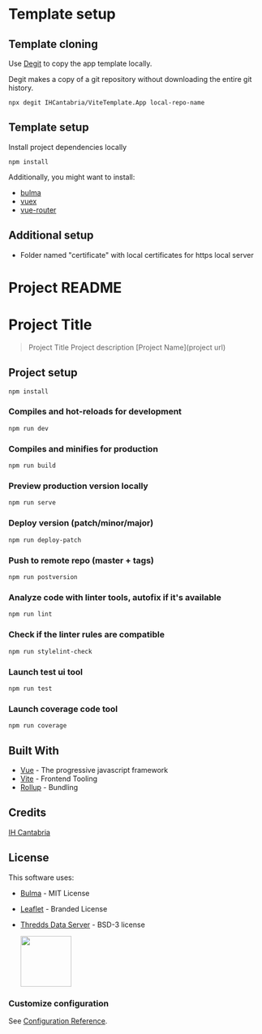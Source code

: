 # Template setup

## Template cloning

Use [Degit](https://github.com/Rich-Harris/degit) to copy the app template locally.

Degit makes a copy of a git repository without downloading the entire git history.

```
npx degit IHCantabria/ViteTemplate.App local-repo-name
```

## Template setup

Install project dependencies locally

```
npm install
```

Additionally, you might want to install:

- [bulma](https://github.com/jgthms/bulma)
- [vuex](https://github.com/vuejs/vuex/tree/4.0)
- [vue-router](https://github.com/vuejs/vue-router-next)

## Additional setup

- Folder named "certificate" with local certificates for https local server

# Project README

# Project Title

> Project Title
> Project description [Project Name](project url)

## Project setup

```
npm install
```

### Compiles and hot-reloads for development

```
npm run dev
```

### Compiles and minifies for production

```
npm run build
```

### Preview production version locally

```
npm run serve
```

### Deploy version (patch/minor/major)

```
npm run deploy-patch
```

### Push to remote repo (master + tags)

```
npm run postversion
```

### Analyze code with linter tools, autofix if it's available

```
npm run lint
```

### Check if the linter rules are compatible

```
npm run stylelint-check
```

### Launch test ui tool

```
npm run test
```

### Launch coverage code tool

```
npm run coverage
```

## Built With

- [Vue](https://vuejs.org/) - The progressive javascript framework
- [Vite](https://vitejs.dev/) - Frontend Tooling
- [Rollup](https://www.rollupjs.org/guide/en/) - Bundling

## Credits

[IH Cantabria](https://github.com/IHCantabria)

## License

This software uses:

- [Bulma](https://bulma.io/) - MIT License
- [Leaflet](https://leafletjs.com/) - Branded License
- [Thredds Data Server](https://www.unidata.ucar.edu/software/tds/current/) - BSD-3 license

  <a href="https://www.unidata.ucar.edu/software/tds/" title="THREDDS Data Server"><img src="https://unidata.ucar.edu/images/logos/badges/badge_tds_100.jpg" width="100px"></a>

### Customize configuration

See [Configuration Reference](https://vitejs.dev/config/).
